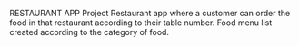 RESTAURANT APP Project
Restaurant app where a customer can order the food in that restaurant according to their table number.
Food menu list created according to the category of food.
